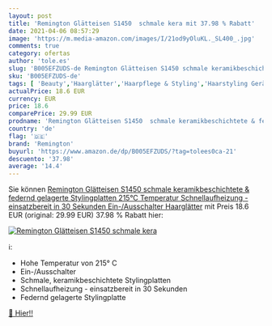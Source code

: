 ```yaml
---
layout: post
title: 'Remington Glätteisen S1450  schmale kera mit 37.98 % Rabatt'
date: 2021-04-06 08:57:29
image: 'https://m.media-amazon.com/images/I/21od9yOluKL._SL400_.jpg'
comments: true
category: ofertas
author: 'tole.es'
slug: 'B005EFZUDS-de Remington Glätteisen S1450 schmale keramikbeschichtete &...'
sku: 'B005EFZUDS-de'
tags: [ 'Beauty','Haarglätter','Haarpflege & Styling','Haarstyling Geräte & Styling Zubehör','remington', ]
actualPrice: 18.6 EUR
currency: EUR
price: 18.6
comparePrice: 29.99 EUR
prodname: 'Remington Glätteisen S1450  schmale keramikbeschichtete & federnd gelagerte Stylingplatten  215°C Temperatur  Schnellaufheizung - einsatzbereit in 30 Sekunden  Ein-/Ausschalter  Haarglätter'
country: 'de'
flag: '🇩🇪'
brand: 'Remington'
buyurl: 'https://www.amazon.de/dp/B005EFZUDS/?tag=tolees0ca-21'
descuento: '37.98'
average: '14.4'
---
```


Sie können [Remington Glätteisen S1450  schmale keramikbeschichtete & federnd gelagerte Stylingplatten  215°C Temperatur  Schnellaufheizung - einsatzbereit in 30 Sekunden  Ein-/Ausschalter  Haarglätter](https://www.amazon.de/dp/B005EFZUDS/?tag=tolees0ca-21) mit Preis 18.6 EUR (original: 29.99 EUR) 37.98 % Rabatt hier:

[![Remington Glätteisen S1450  schmale kera](https://m.media-amazon.com/images/I/21od9yOluKL._SL400_.jpg)](https://www.amazon.de/dp/B005EFZUDS/?tag=tolees0ca-21)

ℹ️:

- Hohe Temperatur von 215° C
- Ein-/Ausschalter
- Schmale, keramikbeschichtete Stylingplatten
- Schnellaufheizung - einsatzbereit in 30 Sekunden
- Federnd gelagerte Stylingplatte

[🛒 Hier!!](https://www.amazon.de/dp/B005EFZUDS/?tag=tolees0ca-21)
